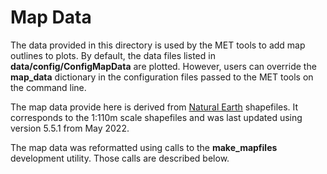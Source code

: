 Map Data
========

The data provided in this directory is used by the MET tools to add map outlines to plots. By default, the data files listed in **data/config/ConfigMapData** are plotted. However, users can override the **map_data** dictionary in the configuration files passed to the MET tools on the command line.

The map data provide here is derived from [Natural Earth](https://www.naturalearthdata.com/) shapefiles. It corresponds to the 1:110m scale shapefiles and was last updated using version 5.5.1 from May 2022.

The map data was reformatted using calls to the **make_mapfiles** development utility. Those calls are described below.
